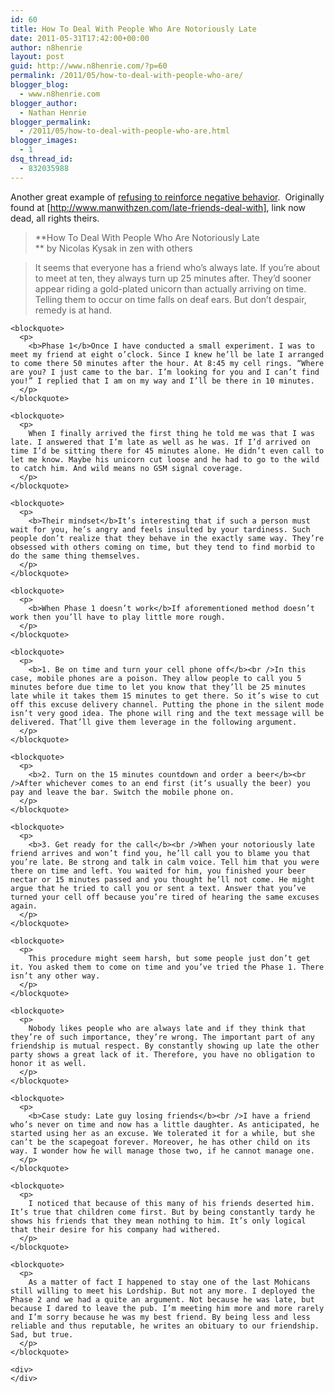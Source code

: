 ```yaml
---
id: 60
title: How To Deal With People Who Are Notoriously Late
date: 2011-05-31T17:42:00+00:00
author: n8henrie
layout: post
guid: http://www.n8henrie.com/?p=60
permalink: /2011/05/how-to-deal-with-people-who-are/
blogger_blog:
  - www.n8henrie.com
blogger_author:
  - Nathan Henrie
blogger_permalink:
  - /2011/05/how-to-deal-with-people-who-are.html
blogger_images:
  - 1
dsq_thread_id:
  - 832035988
---
```

Another great example of [refusing to reinforce negative behavior](http://www.n8henrie.com/2010/12/on-carrots-sticks-and-attention-seeking/).  Originally found at [http://www.manwithzen.com/late-friends-deal-with], link now dead, all rights theirs.
  


> **How To Deal With People Who Are Notoriously Late   
>** by Nicolas Kysak in zen with others </p><div>
  <div>
    <blockquote>
      It seems that everyone has a friend who’s always late. If you’re about to meet at ten, they always turn up 25 minutes after. They’d sooner appear riding a gold-plated unicorn than actually arriving on time. Telling them to occur on time falls on deaf ears. But don’t despair, remedy is at hand. </p>
    </blockquote>
    
    <blockquote>
      <p>
        <b>Phase 1</b>Once I have conducted a small experiment. I was to meet my friend at eight o’clock. Since I knew he’ll be late I arranged to come there 50 minutes after the hour. At 8:45 my cell rings. “Where are you? I just came to the bar. I’m looking for you and I can’t find you!” I replied that I am on my way and I’ll be there in 10 minutes. 
      </p>
    </blockquote>
    
    <blockquote>
      <p>
        When I finally arrived the first thing he told me was that I was late. I answered that I’m late as well as he was. If I’d arrived on time I’d be sitting there for 45 minutes alone. He didn’t even call to let me know. Maybe his unicorn cut loose and he had to go to the wild to catch him. And wild means no GSM signal coverage. 
      </p>
    </blockquote>
    
    <blockquote>
      <p>
        <b>Their mindset</b>It’s interesting that if such a person must wait for you, he’s angry and feels insulted by your tardiness. Such people don’t realize that they behave in the exactly same way. They’re obsessed with others coming on time, but they tend to find morbid to do the same thing themselves. 
      </p>
    </blockquote>
    
    <blockquote>
      <p>
        <b>When Phase 1 doesn’t work</b>If aforementioned method doesn’t work then you’ll have to play little more rough. 
      </p>
    </blockquote>
    
    <blockquote>
      <p>
        <b>1. Be on time and turn your cell phone off</b><br />In this case, mobile phones are a poison. They allow people to call you 5 minutes before due time to let you know that they’ll be 25 minutes late while it takes them 15 minutes to get there. So it’s wise to cut off this excuse delivery channel. Putting the phone in the silent mode isn’t very good idea. The phone will ring and the text message will be delivered. That’ll give them leverage in the following argument. 
      </p>
    </blockquote>
    
    <blockquote>
      <p>
        <b>2. Turn on the 15 minutes countdown and order a beer</b><br />After whichever comes to an end first (it’s usually the beer) you pay and leave the bar. Switch the mobile phone on. 
      </p>
    </blockquote>
    
    <blockquote>
      <p>
        <b>3. Get ready for the call</b><br />When your notoriously late friend arrives and won’t find you, he’ll call you to blame you that you’re late. Be strong and talk in calm voice. Tell him that you were there on time and left. You waited for him, you finished your beer nectar or 15 minutes passed and you thought he’ll not come. He might argue that he tried to call you or sent a text. Answer that you’ve turned your cell off because you’re tired of hearing the same excuses again. 
      </p>
    </blockquote>
    
    <blockquote>
      <p>
        This procedure might seem harsh, but some people just don’t get it. You asked them to come on time and you’ve tried the Phase 1. There isn’t any other way. 
      </p>
    </blockquote>
    
    <blockquote>
      <p>
        Nobody likes people who are always late and if they think that they’re of such importance, they’re wrong. The important part of any friendship is mutual respect. By constantly showing up late the other party shows a great lack of it. Therefore, you have no obligation to honor it as well. 
      </p>
    </blockquote>
    
    <blockquote>
      <p>
        <b>Case study: Late guy losing friends</b><br />I have a friend who’s never on time and now has a little daughter. As anticipated, he started using her as an excuse. We tolerated it for a while, but she can’t be the scapegoat forever. Moreover, he has other child on its way. I wonder how he will manage those two, if he cannot manage one. 
      </p>
    </blockquote>
    
    <blockquote>
      <p>
        I noticed that because of this many of his friends deserted him. It’s true that children come first. But by being constantly tardy he shows his friends that they mean nothing to him. It’s only logical that their desire for his company had withered. 
      </p>
    </blockquote>
    
    <blockquote>
      <p>
        As a matter of fact I happened to stay one of the last Mohicans still willing to meet his Lordship. But not any more. I deployed the Phase 2 and we had a quite an argument. Not because he was late, but because I dared to leave the pub. I’m meeting him more and more rarely and I’m sorry because he was my best friend. By being less and less reliable and thus reputable, he writes an obituary to our friendship. Sad, but true.
      </p>
    </blockquote>
    
    <div>
    </div>
  </div>
</div>

<div>
</div>